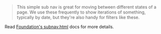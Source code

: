 > This simple sub nav is great for moving between different states of a page. We use these frequently to show iterations of something, typically by date, but they're also handy for filters like these.

Read [Foundation's subnav.html](http://foundation.zurb.com/docs/components/subnav.html) docs for more details.
